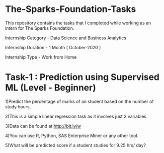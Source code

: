 # The-Sparks-Foundation-Tasks
This repository contains the tasks that I completed while working as an intern for The Sparks Foundation.

Internship Category - Data Science and Business Analytics

Internship Duration - 1 Month ( October-2020 )

Internship Type - Work from Home

  


# Task-1 : Prediction using Supervised ML (Level - Beginner)
 
1)Predict the percentage of marks of an student based on the number of study hours.          

2)This is a simple linear regression task as it involves just 2 variables. 

3)Data can be found at http://bit.ly/w 

4)You can use R, Python, SAS Enterprise Miner or any other tool. 

5)What will be predicted score if a student studies for 9.25 hrs/ day? 

